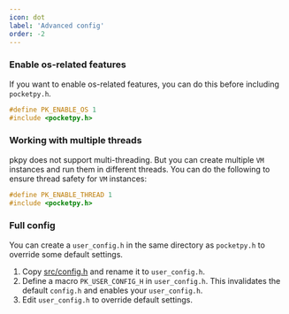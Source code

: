 ```yaml
---
icon: dot
label: 'Advanced config'
order: -2
---
```


### Enable os-related features

If you want to enable os-related features, you can do this before including `pocketpy.h`.

```cpp
#define PK_ENABLE_OS 1
#include <pocketpy.h>
```

### Working with multiple threads

pkpy does not support multi-threading. But you can create multiple `VM` instances and run them in different threads.
You can do the following to ensure thread safety for `VM` instances:

```cpp
#define PK_ENABLE_THREAD 1
#include <pocketpy.h>
```

### Full config

You can create a `user_config.h` in the same directory as `pocketpy.h` to override some default settings.

1. Copy [src/config.h](https://github.com/blueloveTH/pocketpy/blob/main/include/pocketpy/config.h) and rename it to `user_config.h`.
2. Define a macro `PK_USER_CONFIG_H` in `user_config.h`. This invalidates the default `config.h` and enables your `user_config.h`.
3. Edit `user_config.h` to override default settings.
